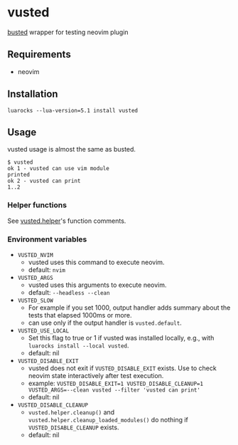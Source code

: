 # vusted

[busted](https://github.com/lunarmodules/busted) wrapper for testing neovim plugin

## Requirements
- neovim

## Installation

```
luarocks --lua-version=5.1 install vusted
```

## Usage

vusted usage is almost the same as busted.

```console
$ vusted
ok 1 - vusted can use vim module
printed
ok 2 - vusted can print
1..2
```

### Helper functions

See [vusted.helper](https://github.com/notomo/vusted/blob/master/lua/vusted/helper.lua)'s function comments.

### Environment variables

- `VUSTED_NVIM`
    - vusted uses this command to execute neovim.
    - default: `nvim`
- `VUSTED_ARGS`
    - vusted uses this arguments to execute neovim.
    - default: `--headless --clean`
- `VUSTED_SLOW`
    - For example if you set 1000, output handler adds summary about the tests that elapsed 1000ms or more.
    - can use only if the output handler is `vusted.default`.
- `VUSTED_USE_LOCAL`
    - Set this flag to true or 1 if vusted was installed locally, e.g., with `luarocks install --local vusted`.
    - default: nil
- `VUSTED_DISABLE_EXIT`
    - vusted does not exit if `VUSTED_DISABLE_EXIT` exists. Use to check neovim state interactively after test execution.
    - example: `VUSTED_DISABLE_EXIT=1 VUSTED_DISABLE_CLEANUP=1 VUSTED_ARGS=--clean vusted --filter 'vusted can print'`
    - default: nil
- `VUSTED_DISABLE_CLEANUP`
    - `vusted.helper.cleanup()` and `vusted.helper.cleanup_loaded_modules()` do nothing if `VUSTED_DISABLE_CLEANUP` exists.
    - default: nil
